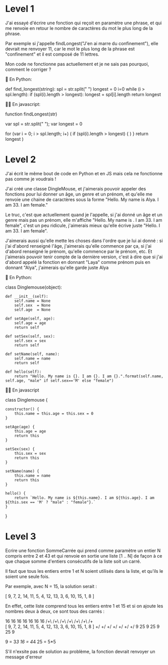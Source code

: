 # Level 1

J'ai essayé d'écrire une fonction qui reçoit en paramètre une phrase, et qui me renvoie en retour le nombre de caractères du mot le plus long de la phrase.

Par exemple si j'appelle findLongest("J'en ai marre du confinement"), elle devrait me renvoyer 11, car le mot le plus long de la phrase est "confinement" et il est composé de 11 lettres.

Mon code ne fonctionne pas actuellement et je ne sais pas pourquoi, comment le corriger ?

🐍 En Python:

def find_longest(string):
    spl = str.split(" ")
    longest = 0
    i=0
    while (i > spl.length):
    if (spl(i).length > longest): longest = spl[i].length
    return longest


💃🏾 En javascript:

function findLongest(str)

  var spl = str.split(" ");
  var longest = 0

  for (var i = 0; i > spl.length; i+) (
    if (spl(i).length > longest) {
 )
    }
    return longest
)


# Level 2

J'ai écrit le même bout de code en Python et en JS mais cela ne fonctionne pas comme je voudrais !

J'ai créé une classe DingleMouse, et j'aimerais pouvoir appeler des fonctions pour lui donner un âge, un genre et un prénom, et qu'elle me renvoie une chaine de caractères sous la forme "Hello. My name is Alya. I am 33. I am female."

Le truc, c'est que actuellement quand je l'appelle, si j'ai donné un âge et un genre mais pas un prénom, elle m'affiche "Hello. My name is . I am 33. I am female", c'est un peu ridicule, j'aimerais mieux qu'elle écrive juste "Hello. I am 33. I am female".

J'aimerais aussi qu'elle mette les choses dans l'ordre que je lui ai donné : si j'ai d'abord renseigné l'âge, j'aimerais qu'elle commence par ça, si j'ai d'abord renseigné le prénom, qu'elle commence par le prénom, etc. Et j'aimerais pouvoir tenir compte de la dernière version, c'est à dire que si j'ai d'abord appelé la fonction en donnant "Laya" comme prénom puis en donnant "Alya", j'aimerais qu'elle garde juste Alya


🐍 En Python:

class Dinglemouse(object):

    def __init__(self):
        self.name = None
        self.sex  = None
        self.age  = None

    def setAge(self, age):
        self.age = age
        return self

    def setSex(self, sex):
        self.sex = sex
        return self

    def setName(self, name):
        self.name = name
        return self

    def hello(self):
        return "Hello. My name is {}. I am {}. I am {}.".format(self.name, self.age, "male" if self.sex=='M' else "female")


💃🏾 En javascript

class Dinglemouse {

    constructor() {
        this.name = this.age = this.sex = 0
    }

    setAge(age) {
        this.age = age
        return this
    }

    setSex(sex) {
        this.sex = sex
        return this
    }

    setName(name) {
        this.name = name
        return this
    }

    hello() {
        return `Hello. My name is ${this.name}. I am ${this.age}. I am ${this.sex == 'M' ? "male" : "female"}.`
    }

}

# Level 3


Ecrire une fonction SommeCarrée qui prend comme paramètre un entier N compris entre 2 et 43 et qui renvoie en sortie une liste [1 .. N] de façon à ce que chaque somme d'entiers consécutifs de la liste soit un carré.

Il faut que tous les entiers entre 1 et N soient utilisés dans la liste, et qu'ils le soient une seule fois.

Par exemple, avec N = 15, la solution serait :

[ 9, 7, 2, 14, 11, 5, 4, 12, 13, 3, 6, 10, 15, 1, 8 ]

En effet, cette liste comprend tous les entiers entre 1 et 15 et si on ajoute les nombres deux à deux, ce sont tous des carrés :

   16    16     16     16     16     16     16
   /+\   /+\    /+\    /+\    /+\    /+\    /+\
[ 9, 7, 2, 14, 11, 5, 4, 12, 13, 3, 6, 10, 15, 1, 8 ]
      \+/    \+/    \+/    \+/    \+/    \+/    \+/
       9     25      9     25      9     25      9

9 = 3*3
16 = 4*4
25 = 5*5


S'il n'exsite pas de solution au problème, la fonction devrait renvoyer un message d'erreur

